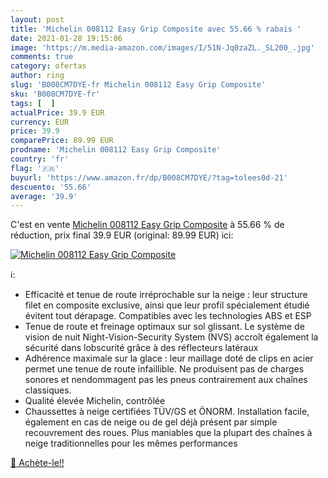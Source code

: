 ```yaml
---
layout: post
title: 'Michelin 008112 Easy Grip Composite avec 55.66 % rabais '
date: 2021-01-28 19:15:06
image: 'https://m.media-amazon.com/images/I/51N-Jq0zaZL._SL200_.jpg'
comments: true
category: ofertas
author: ring
slug: 'B008CM7DYE-fr Michelin 008112 Easy Grip Composite'
sku: 'B008CM7DYE-fr'
tags: [  ]
actualPrice: 39.9 EUR
currency: EUR
price: 39.9
comparePrice: 89.99 EUR
prodname: 'Michelin 008112 Easy Grip Composite'
country: 'fr'
flag: '🇫🇷'
buyurl: 'https://www.amazon.fr/dp/B008CM7DYE/?tag=tolees0d-21'
descuento: '55.66'
average: '39.9'
---
```


C'est en vente [Michelin 008112 Easy Grip Composite](https://www.amazon.fr/dp/B008CM7DYE/?tag=tolees0d-21)  à  55.66 % de réduction, prix final  39.9 EUR (original: 89.99 EUR) ici:

[![Michelin 008112 Easy Grip Composite](https://m.media-amazon.com/images/I/51N-Jq0zaZL._SL200_.jpg)](https://www.amazon.fr/dp/B008CM7DYE/?tag=tolees0d-21)

ℹ️:

- Efficacité et tenue de route irréprochable sur la neige : leur structure filet en composite exclusive, ainsi que leur profil spécialement étudié évitent tout dérapage. Compatibles avec les technologies ABS et ESP
- Tenue de route et freinage optimaux sur sol glissant. Le système de vision de nuit Night-Vision-Security System (NVS) accroît également la sécurité dans lobscurité grâce à des réflecteurs latéraux
- Adhérence maximale sur la glace : leur maillage doté de clips en acier permet une tenue de route infaillible. Ne produisent pas de charges sonores et nendommagent pas les pneus contrairement aux chaînes classiques.
- Qualité élevée Michelin, contrôlée
- Chaussettes à neige certifiées TÜV/GS et ÖNORM. Installation facile, également en cas de neige ou de gel déjà présent par simple recouvrement des roues. Plus maniables que la plupart des chaînes à neige traditionnelles pour les mêmes performances

[🛒 Achète-le!!](https://www.amazon.fr/dp/B008CM7DYE/?tag=tolees0d-21)
